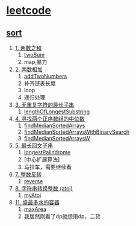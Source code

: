 # [leetcode](https://leetcode-cn.com)

## [sort](https://leetcode-cn.com/problem-list/2ckc81c/)

01. [1. 两数之和](https://leetcode-cn.com/problems/two-sum/)
    01. [twoSum](../top/twoSum.go)
    02. map,暴力
02. [2. 两数相加](https://leetcode-cn.com/problems/add-two-numbers/)
    01. [addTwoNumbers](../top/addTwoNumbers.go)
    02. 补齐链表长度
    03. loop
    04. 递归处理
03. [3. 无重复字符的最长子串](https://leetcode-cn.com/problems/longest-substring-without-repeating-characters/)
    01. [lengthOfLongestSubstring](../top/lengthOfLongestSubstring.go)
04. [4. 寻找两个正序数组的中位数](https://leetcode-cn.com/problems/median-of-two-sorted-arrays/)
    01. [findMedianSortedArrays](../top/findMedianSortedArrays.go)
    02. [findMedianSortedArraysWithBinarySearch](../top/findMedianSortedArraysWithBinarySearch.go)
    03. [findMedianSortedArraysW](../top/findMedianSortedArraysW.go)
05. [5. 最长回文子串](https://leetcode-cn.com/problems/longest-palindromic-substring/)
    01. [longestPalindrome](../top/longestPalindrome.go)
    02. [中心扩展算法]
    03. 马拉车，需要继续看
06. [7. 整数反转](https://leetcode-cn.com/problems/reverse-integer/)
    01. [reverse](../top/reverse.go)
07. [8. 字符串转换整数 (atoi)](https://leetcode-cn.com/problems/string-to-integer-atoi/)
    01. [myAtoi](../top/myAtoi.go)
08. [11. 盛最多水的容器](https://leetcode-cn.com/problems/container-with-most-water/)
    01. [maxArea](../top/maxArea.go)
    02. 我居然刚看了dp就想用dp，二货
